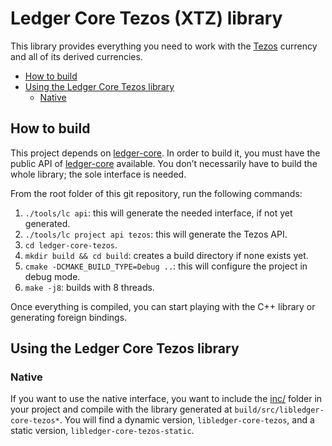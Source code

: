# Ledger Core Tezos (XTZ) library

This library provides everything you need to work with the [Tezos] currency and all of its
derived currencies.

<!-- vim-markdown-toc GFM -->

* [How to build](#how-to-build)
* [Using the Ledger Core Tezos library](#using-the-ledger-core-tezos-library)
  * [Native](#native)

<!-- vim-markdown-toc -->

## How to build

This project depends on [ledger-core]. In order to build it, you must have the public API of
[ledger-core] available. You don’t necessarily have to build the whole library; the sole interface
is needed.

From the root folder of this git repository, run the following commands:

  1. `./tools/lc api`: this will generate the needed interface, if not yet generated.
  2. `./tools/lc project api tezos`: this will generate the Tezos API.
  3. `cd ledger-core-tezos`.
  4. `mkdir build && cd build`: creates a build directory if none exists yet.
  5. `cmake -DCMAKE_BUILD_TYPE=Debug ..`: this will configure the project in debug mode.
  6. `make -j8`:  builds with 8 threads.

Once everything is compiled, you can start playing with the C++ library or generating foreign
bindings.

## Using the Ledger Core Tezos library

### Native

If you want to use the native interface, you want to include the [inc/] folder in your project and
compile with the library generated at `build/src/libledger-core-tezos*`. You will find a dynamic
version, `libledger-core-tezos`, and a static version, `libledger-core-tezos-static`.

[Tezos]: https://tezos.com
[ledger-core]: ../ledger-core
[inc/]: ./inc
